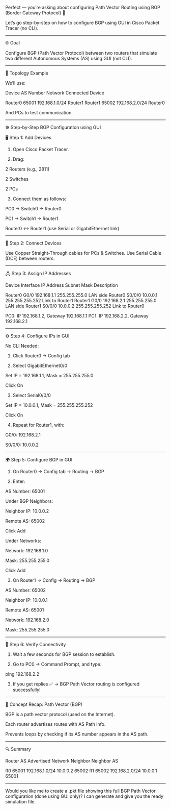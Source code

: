 Perfect — you’re asking about configuring Path Vector Routing using BGP (Border Gateway Protocol) 👏

Let’s go step-by-step on how to configure BGP using GUI in Cisco Packet Tracer (no CLI).


---

🌐 Goal

Configure BGP (Path Vector Protocol) between two routers that simulate two different Autonomous Systems (AS) using GUI (not CLI).


---

🧩 Topology Example

We’ll use:

Device	AS Number	Network	Connected Device

Router0	65001	192.168.1.0/24	Router1
Router1	65002	192.168.2.0/24	Router0


And PCs to test communication.


---

⚙️ Step-by-Step BGP Configuration using GUI

🖥️ Step 1: Add Devices

1. Open Cisco Packet Tracer.


2. Drag:

2 Routers (e.g., 2811)

2 Switches

2 PCs



3. Connect them as follows:

PC0 → Switch0 → Router0

PC1 → Switch1 → Router1

Router0 ↔ Router1 (use Serial or GigabitEthernet link)





---

🔌 Step 2: Connect Devices

Use Copper Straight-Through cables for PCs & Switches.
Use Serial Cable (DCE) between routers.


---

🖧 Step 3: Assign IP Addresses

Device	Interface	IP Address	Subnet Mask	Description

Router0	G0/0	192.168.1.1	255.255.255.0	LAN side
Router0	S0/0/0	10.0.0.1	255.255.255.252	Link to Router1
Router1	G0/0	192.168.2.1	255.255.255.0	LAN side
Router1	S0/0/0	10.0.0.2	255.255.255.252	Link to Router0


PC0: IP 192.168.1.2, Gateway 192.168.1.1
PC1: IP 192.168.2.2, Gateway 192.168.2.1


---

⚙️ Step 4: Configure IPs in GUI

No CLI Needed:

1. Click Router0 → Config tab


2. Select GigabitEthernet0/0

Set IP = 192.168.1.1, Mask = 255.255.255.0

Click On



3. Select Serial0/0/0

Set IP = 10.0.0.1, Mask = 255.255.255.252

Click On



4. Repeat for Router1, with:

G0/0: 192.168.2.1

S0/0/0: 10.0.0.2





---

🌍 Step 5: Configure BGP in GUI

1. On Router0 → Config tab → Routing → BGP


2. Enter:

AS Number: 65001

Under BGP Neighbors:

Neighbor IP: 10.0.0.2

Remote AS: 65002

Click Add


Under Networks:

Network: 192.168.1.0

Mask: 255.255.255.0

Click Add




3. On Router1 → Config → Routing → BGP

AS Number: 65002

Neighbor IP: 10.0.0.1

Remote AS: 65001

Network: 192.168.2.0

Mask: 255.255.255.0





---

🔁 Step 6: Verify Connectivity

1. Wait a few seconds for BGP session to establish.


2. Go to PC0 → Command Prompt, and type:

ping 192.168.2.2


3. If you get replies ✅ → BGP Path Vector routing is configured successfully!




---

🧠 Concept Recap: Path Vector (BGP)

BGP is a path vector protocol (used on the Internet).

Each router advertises routes with AS Path info.

Prevents loops by checking if its AS number appears in the AS path.



---

🔍 Summary

Router	AS	Advertised Network	Neighbor	Neighbor AS

R0	65001	192.168.1.0/24	10.0.0.2	65002
R1	65002	192.168.2.0/24	10.0.0.1	65001



---

Would you like me to create a .pkt file showing this full BGP Path Vector configuration (done using GUI only)?
I can generate and give you the ready simulation file.
